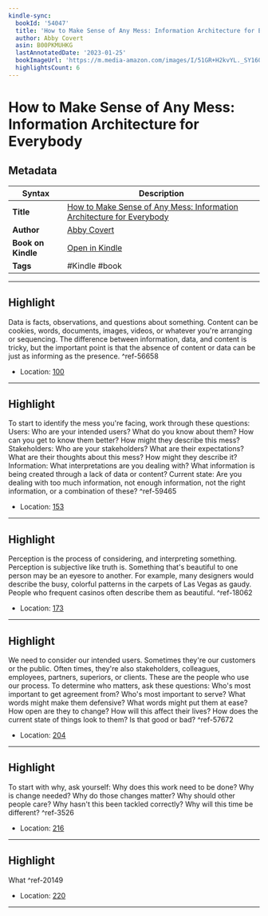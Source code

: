 ```yaml
---
kindle-sync:
  bookId: '54047'
  title: 'How to Make Sense of Any Mess: Information Architecture for Everybody'
  author: Abby Covert
  asin: B00PKMUHKG
  lastAnnotatedDate: '2023-01-25'
  bookImageUrl: 'https://m.media-amazon.com/images/I/51GR+H2kvYL._SY160.jpg'
  highlightsCount: 6
---
```

# How to Make Sense of Any Mess: Information Architecture for Everybody

## Metadata

| Syntax | Description |
| ---------- | ---------- |
| **Title** | [How to Make Sense of Any Mess: Information Architecture for Everybody](https://www.amazon.com/dp/B00PKMUHKG?&linkCode=ll1&tag=jwtwkm-20&language=en_US&ref_=as_li_ss_tl) |
| **Author** | [Abby Covert](https://www.amazon.com/Abby-Covert/e/B00PGBGCRS/ref=dp_byline_cont_ebooks_1) |
| **Book on Kindle** | <a href="kindle://book?action=open&asin=B00PKMUHKG" target="_blank">Open in Kindle</a> |
| **Tags** | #Kindle #book |

---

## Highlight

Data is facts, observations, and questions about something. Content can be cookies, words, documents, images, videos, or whatever you're arranging or sequencing. The difference between information, data, and content is tricky, but the important point is that the absence of content or data can be just as informing as the presence. ^ref-56658

- Location: [100](kindle://book?action=open&asin=B00PKMUHKG&location=100)

---
## Highlight

To start to identify the mess you're facing, work through these questions: Users: Who are your intended users? What do you know about them? How can you get to know them better? How might they describe this mess? Stakeholders: Who are your stakeholders? What are their expectations? What are their thoughts about this mess? How might they describe it? Information: What interpretations are you dealing with? What information is being created through a lack of data or content? Current state: Are you dealing with too much information, not enough information, not the right information, or a combination of these? ^ref-59465

- Location: [153](kindle://book?action=open&asin=B00PKMUHKG&location=153)

---
## Highlight

Perception is the process of considering, and interpreting something. Perception is subjective like truth is. Something that's beautiful to one person may be an eyesore to another. For example, many designers would describe the busy, colorful patterns in the carpets of Las Vegas as gaudy. People who frequent casinos often describe them as beautiful. ^ref-18062

- Location: [173](kindle://book?action=open&asin=B00PKMUHKG&location=173)

---
## Highlight

We need to consider our intended users. Sometimes they're our customers or the public. Often times, they're also stakeholders, colleagues, employees, partners, superiors, or clients. These are the people who use our process. To determine who matters, ask these questions: Who's most important to get agreement from? Who's most important to serve? What words might make them defensive? What words might put them at ease? How open are they to change? How will this affect their lives? How does the current state of things look to them? Is that good or bad? ^ref-57672

- Location: [204](kindle://book?action=open&asin=B00PKMUHKG&location=204)

---
## Highlight

To start with why, ask yourself: Why does this work need to be done? Why is change needed? Why do those changes matter? Why should other people care? Why hasn't this been tackled correctly? Why will this time be different? ^ref-3526

- Location: [216](kindle://book?action=open&asin=B00PKMUHKG&location=216)

---
## Highlight

What ^ref-20149

- Location: [220](kindle://book?action=open&asin=B00PKMUHKG&location=220)

---
